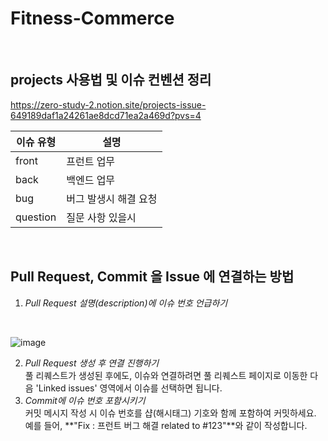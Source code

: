 # Fitness-Commerce

<br/>

## projects 사용법 및 이슈 컨벤션 정리
https://zero-study-2.notion.site/projects-issue-649189daf1a24261ae8dcd71ea2a469d?pvs=4

| 이슈 유형 | 설명 |
| --------- | ---- |
| front | 프런트 업무 |
| back | 백엔드 업무 |
| bug | 버그 발생시 해결 요청 |
| question | 질문 사항 있을시 |

<br/>

## Pull Request, Commit 을 Issue 에 연결하는 방법
1. *Pull Request 설명(description)에 이슈 번호 언급하기*

<br/>

![image](https://github.com/Fitness-Commerce/.github/assets/128919388/35bba93e-34e6-4094-974e-0e210e5681b1)

2. *Pull Request 생성 후 연결 진행하기*<br/>
풀 리퀘스트가 생성된 후에도, 이슈와 연결하려면 풀 리퀘스트 페이지로 이동한 다음 'Linked issues' 영역에서 이슈를 선택하면 됩니다.<br/>
3. *Commit에 이슈 번호 포함시키기*<br/>
커밋 메시지 작성 시 이슈 번호를 샵(해시태그) 기호와 함께 포함하여 커밋하세요.
예를 들어, **"Fix : 프런트 버그 해결 related to #123"**와 같이 작성합니다.

<br/>
